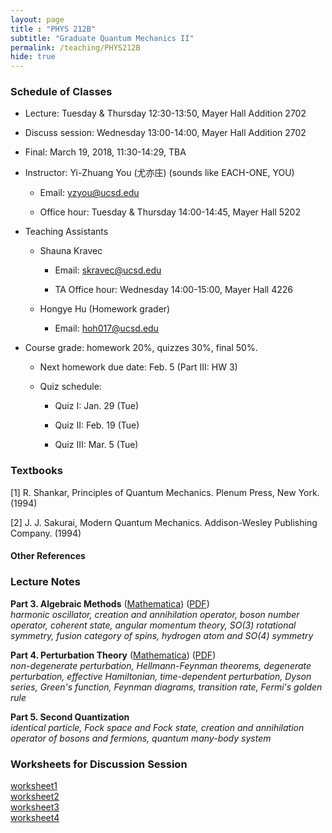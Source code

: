 ```yaml
---
layout: page 
title : "PHYS 212B"
subtitle: "Graduate Quantum Mechanics II"
permalink: /teaching/PHYS212B
hide: true
---
```


### Schedule of Classes

* Lecture: Tuesday & Thursday 12:30-13:50, Mayer Hall Addition 2702

* Discuss session: Wednesday 13:00-14:00, Mayer Hall Addition 2702 

* Final: March 19, 2018, 11:30-14:29, TBA

* Instructor: Yi-Zhuang You (尤亦庄) (sounds like EACH-ONE, YOU)

  * Email: <yzyou@ucsd.edu>

  * Office hour: Tuesday & Thursday 14:00-14:45, Mayer Hall 5202

* Teaching Assistants
 
  * Shauna Kravec

  	 * Email: <skravec@ucsd.edu>

     * TA Office hour: Wednesday 14:00-15:00, Mayer Hall 4226

  * Hongye Hu (Homework grader)
  
    * Email: <hoh017@ucsd.edu>

* Course grade: homework 20%, quizzes 30%, final 50%.

  * Next homework due date: Feb. 5 (Part III: HW 3) 

  * Quiz schedule:

  	* Quiz I: Jan. 29 (Tue)

  	* Quiz II: Feb. 19 (Tue)

  	* Quiz III: Mar. 5 (Tue)

### Textbooks

[1] R. Shankar, Principles of Quantum Mechanics. Plenum Press, New York. (1994)

[2] J. J. Sakurai, Modern Quantum Mechanics. Addison-Wesley Publishing Company. (1994)

#### Other References


### Lecture Notes

**Part 3. Algebraic Methods** ([Mathematica]({{site.baseurl}}/teaching/PHYS212B/AlgebraicMethods.nb)) ([PDF]({{site.baseurl}}/teaching/PHYS212B/AlgebraicMethods.pdf))  
*harmonic oscillator, creation and annihilation operator, boson number operator, coherent state, angular momentum theory, SO(3) rotational symmetry, fusion category of spins, hydrogen atom and SO(4) symmetry* 

**Part 4. Perturbation Theory** ([Mathematica]({{site.baseurl}}/teaching/PHYS212B/PerturbationTheory.nb)) ([PDF]({{site.baseurl}}/teaching/PHYS212B/PerturbationTheory.pdf))  
*non-degenerate perturbation, Hellmann-Feynman theorems, degenerate perturbation, effective Hamiltonian, time-dependent perturbation, Dyson series, Green's function, Feynman diagrams, transition rate, Fermi's golden rule*

**Part 5. Second Quantization**  
*identical particle, Fock space and Fock state, creation and annihilation operator of bosons and fermions, quantum many-body system*

### Worksheets for Discussion Session

[worksheet1]({{site.baseurl}}/teaching/PHYS212B/worksheet1.pdf)  
[worksheet2]({{site.baseurl}}/teaching/PHYS212B/worksheet2.pdf)  
[worksheet3]({{site.baseurl}}/teaching/PHYS212B/worksheet3.pdf)  
[worksheet4]({{site.baseurl}}/teaching/PHYS212B/worksheet4.pdf)  

